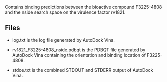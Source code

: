 Contains binding predictions between the bioactive compound F3225-4808 and the nside search space on the virulence factor rv1821.

## Files

- log.txt is the log file generated by AutoDock Vina.

- rv1821_F3225-4808_nside.pdbqt is the PDBQT file generated by AutoDock Vina containing the orientation and binding location of F3225-4808.

- stdoe.txt is the combined STDOUT and STDERR output of AutoDock Vina.

